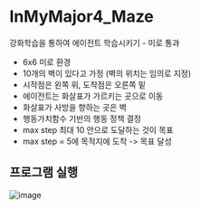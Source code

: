 # InMyMajor4_Maze
강화학습을 통하여 에이전트 학습시키기 - 미로 통과

- 6x6 미로 환경
- 10개의 벽이 있다고 가정 (벽의 위치는 임의로 지정)
- 시작점은 왼쪽 위, 도착점은 오른쪽 밑
- 에이전트는 화살표가 가르키는 곳으로 이동
- 화살표가 사방을 향하는 곳은 벽
- 행동가치함수 기반의 행동 정책 결정
- max step 최대 10 안으로 도달하는 것이 목표
- max step = 5에 목적지에 도착 -> 목표 달성

## 프로그램 실행
![image](https://user-images.githubusercontent.com/77111523/116790065-5f6ecc80-aaed-11eb-8aa2-96a3110e3e7e.png)
